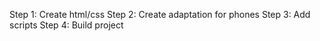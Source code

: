 Step 1: Create html/css
Step 2: Create adaptation for phones
Step 3: Add scripts
Step 4: Build project

